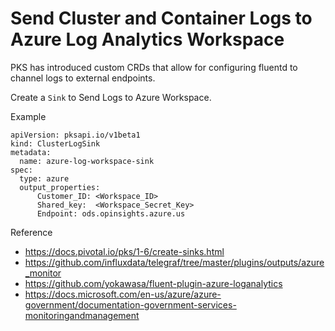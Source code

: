 # Send Cluster and Container Logs to Azure Log Analytics Workspace

PKS has introduced custom CRDs that allow for configuring fluentd to channel logs to external endpoints.

Create a `Sink` to Send Logs to Azure Workspace.

Example
```
apiVersion: pksapi.io/v1beta1
kind: ClusterLogSink
metadata:
  name: azure-log-workspace-sink
spec:
  type: azure
  output_properties:
      Customer_ID: <Workspace_ID>
      Shared_key:  <Workspace_Secret_Key>
      Endpoint: ods.opinsights.azure.us
```

Reference
- https://docs.pivotal.io/pks/1-6/create-sinks.html
- https://github.com/influxdata/telegraf/tree/master/plugins/outputs/azure_monitor
- https://github.com/yokawasa/fluent-plugin-azure-loganalytics
- https://docs.microsoft.com/en-us/azure/azure-government/documentation-government-services-monitoringandmanagement 

